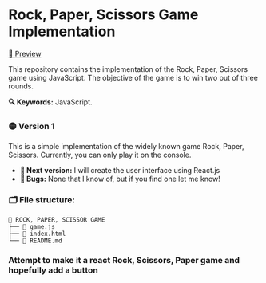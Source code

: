# Rock, Paper, Scissors Game Implementation

[🎥 Preview](https://www.loom.com/share/6a2cb3d162f949a99d2fd98f463ba3fd?sid=8d4bfa0c-0fca-4287-a6e8-b896af615e85)

This repository contains the implementation of the Rock, Paper, Scissors game using JavaScript. The objective of the game is to win two out of three rounds.

**🔍 Keywords:** JavaScript.

### 🟡 Version 1

This is a simple implementation of the widely known game Rock, Paper, Scissors. Currently, you can only play it on the console.

- **🌱 Next version:** I will create the user interface using React.js
- **👾 Bugs:** None that I know of, but if you find one let me know!

### 🗂️ File structure:

    📗 ROCK, PAPER, SCISSOR GAME
    ├── 💛 game.js
    ├── 📄 index.html
    └── 📖 README.md

### Attempt to make it a react Rock, Scissors, Paper game and hopefully add a button
